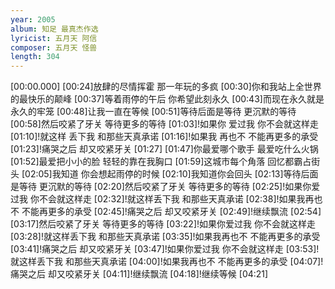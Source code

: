 ```yaml
---
year: 2005
album: 知足 最真杰作选
lyricist: 五月天 阿信
composer: 五月天 怪兽
length: 304
---
```

[00:00.000]
[00:24]放肆的尽情挥霍 那一年玩的多疯
[00:30]你和我站上全世界的最快乐的颠峰
[00:37]等着雨停的午后 你希望此刻永久
[00:43]而现在永久就是永久的牢笼
[00:48]让我一直在等候
[00:51]等待后面是等待 更沉默的等待
[00:58]然后咬紧了牙关 等待更多的等待
[01:03]!如果你 爱过我 你不会就这样走
[01:10]!就这样 丢下我 和那些天真承诺
[01:16]!如果我 再也不 不能再更多的承受
[01:23]!痛哭之后 却又咬紧牙关
[01:27]
[01:47]你最爱哪个歌手 最爱吃什么火锅
[01:52]最爱把小小的脸 轻轻的靠在我胸口
[01:59]这城市每个角落 回忆都霸占街头
[02:05]我知道 你会想起雨停的时候
[02:10]我知道你会回头
[02:13]等待后面是等待 更沉默的等待
[02:20]然后咬紧了牙关 等待更多的等待
[02:25]!如果你爱过我 你不会就这样走
[02:32]!就这样丢下我 和那些天真承诺
[02:38]!如果我再也不 不能再更多的承受
[02:45]!痛哭之后 却又咬紧牙关
[02:49]!继续飘流
[02:54]
[03:17]然后咬紧了牙关 等待更多的等待
[03:22]!如果你爱过我 你不会就这样走
[03:28]!就这样丢下我 和那些天真承诺
[03:35]!如果我再也不 不能再更多的承受
[03:41]!痛哭之后 却又咬紧牙关
[03:47]!如果你爱过我 你不会就这样走
[03:53]!就这样丢下我 和那些天真承诺
[04:00]!如果我再也不 不能再更多的承受
[04:07]!痛哭之后 却又咬紧牙关
[04:11]!继续飘流
[04:18]!继续等候
[04:21]
